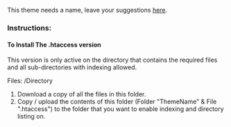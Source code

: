 This theme needs a name, leave your suggestions [here](https://github.com/Darnel-K/Apache-Index-Theme/issues/1).

### Instructions:

#### To Install The .htaccess version

This version is only active on the directory that contains the required files and all sub-directories with indexing allowed.

Files: /Directory

1. Download a copy of all the files in this folder.
2. Copy / upload the contents of this folder (Folder "ThemeName" & File ".htaccess") to the folder that you want to enable indexing and directory listing on.